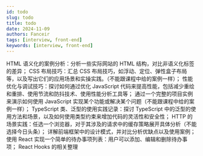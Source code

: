```yaml
---
id: todo
slug: todo
title: todo
date: 2024-11-09
authors: Fanceir
tags: [interview, front-end]
keywords: [interview, front-end]
---
```


HTML 语义化的案例分析：分析一些实际网站的 HTML 结构，对比非语义化标签的差异；
CSS 布局技巧：汇总 CSS 布局技巧，如浮动、定位、弹性盒子布局等，以及写出它们的应用场景和实操实践。（不能跟课程中给的案例一样）；
性能优化与调试技巧：探讨如何通过优化 JavaScript 代码来提高性能，包括减少重绘和重排、使用节流和防抖技术、使用性能分析工具等；
通过一个完整的项目实例来演示如何使用 JavaScript 实现某个功能或解决某个问题（不能跟课程中给的案例一样）；
TypeScript 类、泛型的使用实践记录：探讨 TypeScript 中的泛型的使用方法和场景，以及如何使用类型约束来增加代码的灵活性和安全性；
HTTP 的场景实践：任选一个浏览器，对于其涉及的请求中的缓存策略展开具体分析（不能选择今日头条）；
详解前端框架中的设计模式，并对比分析优缺点以及使用案例；
使用 React 实现一个简单的待办事项列表：用户可以添加、编辑和删除待办事项；
React Hooks 的相关整理
